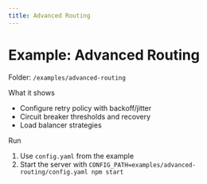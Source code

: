 ```yaml
---
title: Advanced Routing
---
```


# Example: Advanced Routing

Folder: `/examples/advanced-routing`

What it shows
- Configure retry policy with backoff/jitter
- Circuit breaker thresholds and recovery
- Load balancer strategies

Run
1. Use `config.yaml` from the example
2. Start the server with `CONFIG_PATH=examples/advanced-routing/config.yaml npm start`

